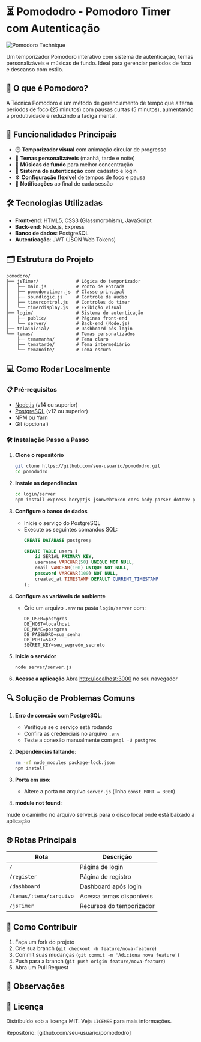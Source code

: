 

# ⏳ Pomododro - Pomodoro Timer com Autenticação

![Pomodoro Technique](https://upload.wikimedia.org/wikipedia/commons/thumb/a/a6/Pomodoro_Technique_logo.svg/1200px-Pomodoro_Technique_logo.svg.png)

Um temporizador Pomodoro interativo com sistema de autenticação, temas personalizáveis e músicas de fundo. Ideal para gerenciar períodos de foco e descanso com estilo.

## 🧠 O que é Pomodoro?

A Técnica Pomodoro é um método de gerenciamento de tempo que alterna períodos de foco (25 minutos) com pausas curtas (5 minutos), aumentando a produtividade e reduzindo a fadiga mental.

## 🚀 Funcionalidades Principais

- ⏱️ **Temporizador visual** com animação circular de progresso
- 🎨 **Temas personalizáveis** (manhã, tarde e noite)
- 🎵 **Músicas de fundo** para melhor concentração
- 🔐 **Sistema de autenticação** com cadastro e login
- ⚙️ **Configuração flexível** de tempos de foco e pausa
- 🔔 **Notificações** ao final de cada sessão

## 🛠 Tecnologias Utilizadas

- **Front-end**: HTML5, CSS3 (Glassmorphism), JavaScript
- **Back-end**: Node.js, Express
- **Banco de dados**: PostgreSQL
- **Autenticação**: JWT (JSON Web Tokens)

## 🗂 Estrutura do Projeto

```
pomodoro/
├── jsTimer/              # Lógica do temporizador
│   ├── main.js           # Ponto de entrada
│   ├── pomodorotimer.js  # Classe principal
│   ├── soundlogic.js     # Controle de áudio
│   ├── timercontrol.js   # Controles do timer
│   └── timerdisplay.js   # Exibição visual
├── login/                # Sistema de autenticação
│   ├── public/           # Páginas front-end
│   └── server/           # Back-end (Node.js)
├── telainicial/          # Dashboard pós-login
└── temas/                # Temas personalizados
    ├── temamanha/        # Tema claro
    ├── tematarde/        # Tema intermediário  
    └── temanoite/        # Tema escuro
```

## 💻 Como Rodar Localmente

### 📋 Pré-requisitos

- [Node.js](https://nodejs.org/) (v14 ou superior)
- [PostgreSQL](https://www.postgresql.org/) (v12 ou superior)
- NPM ou Yarn
- Git (opcional)

### 🛠️ Instalação Passo a Passo

1. **Clone o repositório**
   ```bash
   git clone https://github.com/seu-usuario/pomododro.git
   cd pomododro
   ```

2. **Instale as dependências**
   ```bash
   cd login/server
   npm install express bcryptjs jsonwebtoken cors body-parser dotenv pg
   ```

3. **Configure o banco de dados**
   - Inicie o serviço do PostgreSQL
   - Execute os seguintes comandos SQL:
     ```sql
     CREATE DATABASE postgres;
     
     CREATE TABLE users (
         id SERIAL PRIMARY KEY,
         username VARCHAR(50) UNIQUE NOT NULL,
         email VARCHAR(100) UNIQUE NOT NULL,
         password VARCHAR(100) NOT NULL,
         created_at TIMESTAMP DEFAULT CURRENT_TIMESTAMP
     );
     ```

4. **Configure as variáveis de ambiente**
   - Crie um arquivo `.env` na pasta `login/server` com:
     ```env
     DB_USER=postgres
     DB_HOST=localhost
     DB_NAME=postgres
     DB_PASSWORD=sua_senha
     DB_PORT=5432
     SECRET_KEY=seu_segredo_secreto
     ```

5. **Inicie o servidor**
   ```bash
   node server/server.js
   ```


6. **Acesse a aplicação**
   Abra [http://localhost:3000](http://localhost:3000) no seu navegador

## 🔍 Solução de Problemas Comuns

1. **Erro de conexão com PostgreSQL**:
   - Verifique se o serviço está rodando
   - Confira as credenciais no arquivo `.env`
   - Teste a conexão manualmente com `psql -U postgres`

2. **Dependências faltando**:
   ```bash
   rm -rf node_modules package-lock.json
   npm install
   ```

3. **Porta em uso**:
   - Altere a porta no arquivo `server.js` (linha `const PORT = 3000`)

4. **module not found**:

mude o caminho no arquivo server.js para o disco local onde está baixado a aplicação 

## 🌐 Rotas Principais

| Rota | Descrição |
|------|-----------|
| `/` | Página de login |
| `/register` | Página de registro |
| `/dashboard` | Dashboard após login |
| `/temas/:tema/:arquivo` | Acessa temas disponíveis |
| `/jsTimer` | Recursos do temporizador |

## 🤝 Como Contribuir

1. Faça um fork do projeto
2. Crie sua branch (`git checkout -b feature/nova-feature`)
3. Commit suas mudanças (`git commit -m 'Adiciona nova feature'`)
4. Push para a branch (`git push origin feature/nova-feature`)
5. Abra um Pull Request

## 📌 Observações



## 📄 Licença

Distribuído sob a licença MIT. Veja `LICENSE` para mais informações.




Repositório: [github.com/seu-usuario/pomododro]
